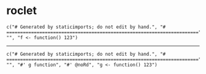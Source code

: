 # roclet

    c("# Generated by staticimports; do not edit by hand.", "# ======================================================================", 
    "", "f <- function() 123")

---

    c("# Generated by staticimports; do not edit by hand.", "# ======================================================================", 
    "", "#' g function", "#' @noRd", "g <- function() 123")

